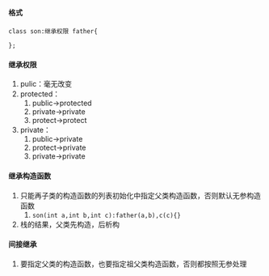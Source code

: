 #### 格式
```
class son:继承权限 father{

};
```
#### 继承权限
1. pulic：毫无改变
2. protected：
	1. public->protected
	2. private->private
	3. protect->protect
3. private：
	1. public->private
	2. protect->private
	3. private->private
#### 继承构造函数
1. 只能再子类的构造函数的列表初始化中指定父类构造函数，否则默认无参构造函数
	1. `son(int a,int b,int c):father(a,b),c(c){}`
2. 栈的结果，父类先构造，后析构
#### 间接继承
1. 要指定父类的构造函数，也要指定祖父类构造函数，否则都按照无参处理